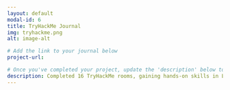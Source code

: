 ```yaml
---
layout: default
modal-id: 6
title: TryHackMe Journal
img: tryhackme.png
alt: image-alt

# Add the link to your journal below
project-url: 

# Once you've completed your project, update the 'description' below to this one: Completed 17 TryHackMe rooms, gaining hands-on skills in Linux and Windows fundamentals, log analysis, network troubleshooting with Wireshark, and incident handling with Splunk.
description: Completed 16 TryHackMe rooms, gaining hands-on skills in Linux and Windows fundamentals, log analysis, network troubleshooting with Wireshark, and incident handling with Splunk. These projects are in progress and not ready to be published just yet - incident handling with Splunk. Please contact me if you'd like a sneak peek. Otherwise, stay tuned!
---
```


